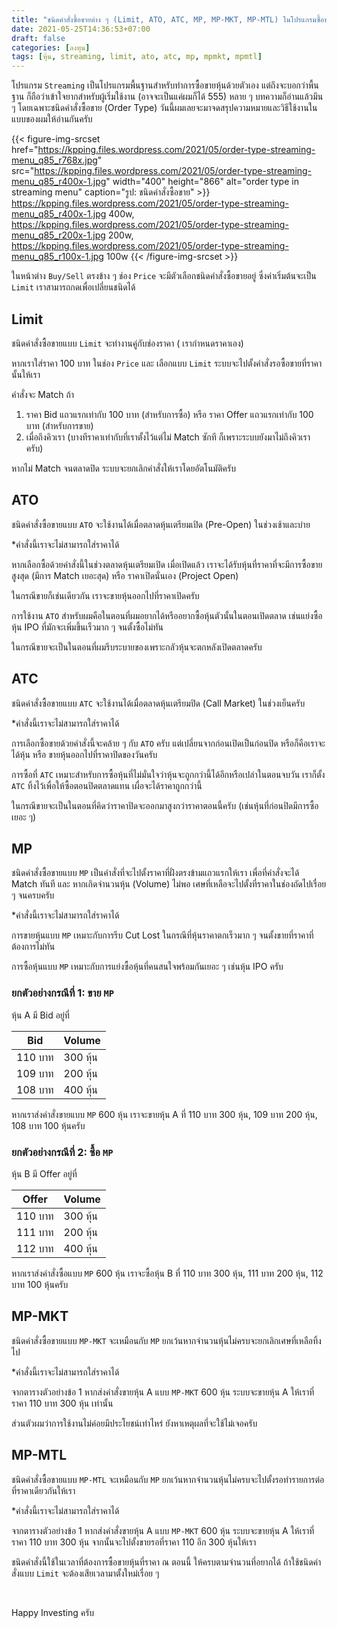 ```yaml
---
title: "ชนิดคำสั่งซื้อขายต่าง ๆ (Limit, ATO, ATC, MP, MP-MKT, MP-MTL) ในโปรแกรมซื้อขายหุ้น Streaming "
date: 2021-05-25T14:36:53+07:00
draft: false
categories: [ลงทุน]
tags: [หุ้น, streaming, limit, ato, atc, mp, mpmkt, mpmtl]
---
```


โปรแกรม `Streaming` เป็นโปรแกรมพื้นฐานสำหรับทำการซื้อขายหุ้นด้วยตัวเอง แต่ถึงจะบอกว่าพื้นฐาน ก็ถือว่าเข้าใจยากสำหรับผู้เริ่มใช้งาน (อาจจะเป็นแค่ผมก็ได้ 555) หลาย ๆ บทความก็อ่านแล้วมึน ๆ โดยเฉพาะชนิดคำสั่งซื้อขาย (Order Type) วันนี้ผมเลยจะมาจดสรุปความหมายและวิธีใช้งานในแบบของผมให้อ่านกันครับ

<!-- https://kpping.files.wordpress.com/2021/05/order-type-streaming-menu_q85_r768x.jpg -->

{{< figure-img-srcset
href="https://kpping.files.wordpress.com/2021/05/order-type-streaming-menu_q85_r768x.jpg"
src="https://kpping.files.wordpress.com/2021/05/order-type-streaming-menu_q85_r400x-1.jpg"
width="400"
height="866"
alt="order type in streaming menu"
caption="รูป: ชนิดคำสั่งซื้อขาย" >}}
https://kpping.files.wordpress.com/2021/05/order-type-streaming-menu_q85_r400x-1.jpg 400w,
https://kpping.files.wordpress.com/2021/05/order-type-streaming-menu_q85_r200x-1.jpg 200w,
https://kpping.files.wordpress.com/2021/05/order-type-streaming-menu_q85_r100x-1.jpg 100w
{{< /figure-img-srcset >}}

ในหน้าต่าง `Buy/Sell` ตรงข้าง ๆ ช่อง `Price` จะมีตัวเลือกชนิดคำสั่งซื้อขายอยู่ ซึ่งค่าเริ่มต้นจะเป็น `Limit` เราสามารถกดเพื่อเปลี่ยนชนิดได้ <!--more-->

## Limit

ชนิดคำสั่งซื้อขายแบบ `Limit` จะทำงานคู่กับช่องราคา ( เรากำหนดราคาเอง)

หากเราใส่ราคา 100 บาท ในช่อง `Price` และ เลือกแบบ `Limit` ระบบจะไปตั้งคำสั่งรอซื้อขายที่ราคานั้นให้เรา

คำสั่งจะ Match ถ้า

1. ราคา Bid แถวแรกเท่ากับ 100 บาท (สำหรับการซื้อ) หรือ ราคา Offer แถวแรกเท่ากับ 100 บาท (สำหรับการขาย)
2. เมื่อถึงคิวเรา (บางทีราคาเท่ากับที่เราตั้งไว้แต่ไม่ Match ซักที ก็เพราะระบบยังมาไม่ถึงคิวเราครับ)

หากไม่ Match จนตลาดปิด ระบบจะยกเลิกคำสั่งให้เราโดยอัตโนมัติครับ

## ATO

ชนิดคำสั่งซื้อขายแบบ `ATO` จะใช้งานได้เมื่อตลาดหุ้นเตรียมเปิด (Pre-Open) ในช่วงเช้าและบ่าย

\*คำสั่งนี้เราจะไม่สามารถใส่ราคาได้

หากเลือกซื้อด้วยคำสั่งนี้ในช่วงตลาดหุ้นเตรียมเปิด เมื่อเปิดแล้ว เราจะได้รับหุ้นที่ราคาที่จะมีการซื้อขายสูงสุด (มีการ Match เยอะสุด) หรือ ราคาเปิดนั่นเอง (Project Open)

ในกรณีขายก็เช่นเดียวกัน เราจะขายหุ้นออกไปที่ราคาเปิดครับ

การใช้งาน `ATO` สำหรับผมคือในตอนที่ผมอยากได้หรืออยากซื้อหุ้นตัวนั้นในตอนเปิดตลาด เช่นแย่งซื้อหุ้น IPO ที่มักจะเพิ่มขึ้นเร็วมาก ๆ จนตั้งซื้อไม่ทัน

ในกรณีขายจะเป็นในตอนที่ผมรีบระบายของเพราะกลัวหุ้นจะตกหลังเปิดตลาดครับ

## ATC

ชนิดคำสั่งซื้อขายแบบ `ATC` จะใช้งานได้เมื่อตลาดหุ้นเตรียมปิด (Call Market) ในช่วงเย็นครับ

\*คำสั่งนี้เราจะไม่สามารถใส่ราคาได้

การเลือกซื้อขายด้วยคำสั่งนี้จะคล้าย ๆ กับ `ATO` ครับ แต่เปลี่ยนจากก่อนเปิดเป็นก่อนปิด หรือก็คือเราจะได้หุ้น หรือ ขายหุ้นออกไปที่ราคาปิดของวันครับ

การซื้อที่ `ATC` เหมาะสำหรับการซื้อหุ้นที่ไม่มั่นใจว่าหุ้นจะถูกกว่านี้ได้อีกหรือเปล่าในตอนจบวัน เราก็ตั้ง `ATC` ทิ้งไว้เพื่อให้ซื้อตอนปิดตลาดแทน เผื่อจะได้ราคาถูกกว่านี้

ในกรณีขายจะเป็นในตอนที่คิดว่าราคาปิดจะออกมาสูงกว่าราคาตอนนี้ครับ (เช่นหุ้นที่ก่อนปิดมีการซื้อเยอะ ๆ)

## MP

ชนิดคำสั่งซื้อขายแบบ `MP` เป็นคำสั่งที่จะไปตั้งราคาที่ฝั่งตรงข้ามแถวแรกให้เรา เพื่อที่คำสั่งจะได้ Match ทันที และ หากเกิดจำนวนหุ้น (Volume) ไม่พอ เศษที่เหลือจะไปตั้งที่ราคาในช่องถัดไปเรื่อย ๆ จนครบครับ

\*คำสั่งนี้เราจะไม่สามารถใส่ราคาได้

การขายหุ้นแบบ `MP` เหมาะกับการรีบ Cut Lost ในกรณีที่หุ้นราคาตกเร็วมาก ๆ จนตั้งขายที่ราคาที่ต้องการไม่ทัน

การซื้อหุ้นแบบ `MP` เหมาะกับการแย่งซื้อหุ้นที่คนสนใจพร้อมกันเยอะ ๆ เช่นหุ้น IPO ครับ

### ยกตัวอย่างกรณีที่ 1: ขาย `MP`

หุ้น A มี Bid อยู่ที่

| Bid     | Volume   |
| ------- | -------- |
| 110 บาท | 300 หุ้น |
| 109 บาท | 200 หุ้น |
| 108 บาท | 400 หุ้น |

หากเราส่งคำสั่งขายแบบ `MP` 600 หุ้น เราจะขายหุ้น A ที่ 110 บาท 300 หุ้น, 109 บาท 200 หุ้น, 108 บาท 100 หุ้นครับ

### ยกตัวอย่างกรณีที่ 2: ซื้อ `MP`

หุ้น B มี Offer อยู่ที่

| Offer   | Volume   |
| ------- | -------- |
| 110 บาท | 300 หุ้น |
| 111 บาท | 200 หุ้น |
| 112 บาท | 400 หุ้น |

หากเราส่งคำสั่งซื้อแบบ `MP` 600 หุ้น เราจะซื้อหุ้น B ที่ 110 บาท 300 หุ้น, 111 บาท 200 หุ้น, 112 บาท 100 หุ้นครับ

## MP-MKT

ชนิดคำสั่งซื้อขายแบบ `MP-MKT` จะเหมือนกับ `MP` ยกเว้นหากจำนวนหุ้นไม่ครบจะยกเลิกเศษที่เหลือทิ้งไป

\*คำสั่งนี้เราจะไม่สามารถใส่ราคาได้

จากตารางตัวอย่างข้อ 1 หากส่งคำสั่งขายหุ้น A แบบ `MP-MKT` 600 หุ้น ระบบจะขายหุ้น A ให้เราที่ราคา 110 บาท 300 หุ้น เท่านั้น

ส่วนตัวผมว่าการใช้งานไม่ค่อยมีประโยชน์เท่าไหร่ ยังหาเหตุผลที่จะใช้ไม่เจอครับ

## MP-MTL

ชนิดคำสั่งซื้อขายแบบ `MP-MTL` จะเหมือนกับ `MP` ยกเว้นหากจำนวนหุ้นไม่ครบจะไปตั้งรอทำรายการต่อที่ราคาเดียวกันให้เรา

\*คำสั่งนี้เราจะไม่สามารถใส่ราคาได้

จากตารางตัวอย่างข้อ 1 หากส่งคำสั่งขายหุ้น A แบบ `MP-MKT` 600 หุ้น ระบบจะขายหุ้น A ให้เราที่ราคา 110 บาท 300 หุ้น จากนั้นจะไปตั้งขายรอที่ราคา 110 อีก 300 หุ้นให้เรา

ชนิดคำสั่งนี้ใช้ในเวลาที่ต้องการซื้อขายหุ้นที่ราคา ณ ตอนนี้ ให้ครบตามจำนวนที่อยากได้ ถ้าใช้ชนิดคำสั่งแบบ `Limit` จะต้องเสียเวลามาตั้งใหม่เรื่อย ๆ

&nbsp;

Happy Investing ครับ
